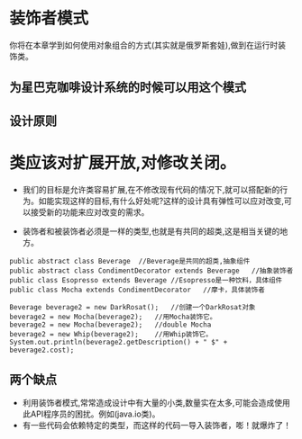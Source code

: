 # 装饰者模式
你将在本章学到如何使用对象组合的方式(其实就是俄罗斯套娃),做到在运行时装饰类。

## 为星巴克咖啡设计系统的时候可以用这个模式

## 设计原则
# 类应该对扩展开放,对修改关闭。
- 我们的目标是允许类容易扩展,在不修改现有代码的情况下,就可以搭配新的行为。如能实现这样的目标,有什么好处呢?这样的设计具有弹性可以应对改变,可以接受新的功能来应对改变的需求。

- 装饰者和被装饰者必须是一样的类型,也就是有共同的超类,这是相当关键的地方。

```
public abstract class Beverage	//Beverage是共同的超类,抽象组件
public abstract class CondimentDecorator extends Beverage	//抽象装饰者
public class Esopresso extends Beverage	//Esopresso是一种饮料，具体组件
public class Mocha extends CondimentDecorator	//摩卡，具体装饰者
```

```
Beverage beverage2 = new DarkRosat();	//创建一个DarkRosat对象
beverage2 = new Mocha(beverage2);	//用Mocha装饰它。
beverage2 = new Mocha(beverage2);	//double Mocha
beverage2 = new Whip(beverage2);	//用Whip装饰它。
System.out.println(beverage2.getDescription() + " $" + beverage2.cost);
```

## 两个缺点
- 利用装饰者模式,常常造成设计中有大量的小类,数量实在太多,可能会造成使用此API程序员的困扰。例如(java.io类)。
- 有一些代码会依赖特定的类型，而这样的代码一导入装饰者，嘭！就爆炸了！